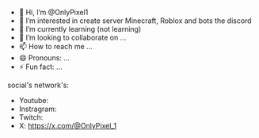 - 👋 Hi, I’m @OnlyPixel1
- 👀 I’m interested in create server Minecraft, Roblox and bots the discord
- 🌱 I’m currently learning (not learning)
- 💞️ I’m looking to collaborate on ...
- 📫 How to reach me ...
- 😄 Pronouns: ...
- ⚡ Fun fact: ...

<!---
OnlyPixel1/OnlyPixel1 is a ✨ special ✨ repository because its `README.md` (this file) appears on your GitHub profile.
You can click the Preview link to take a look at your changes.
--->

social's network's: 
 - Youtube:
 - Instragram:
 - Twitch: 
 - X: https://x.com/@OnlyPixel_1

